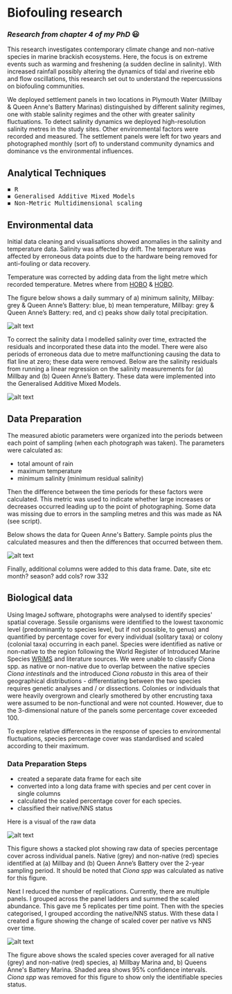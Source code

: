# Biofouling research

### *Research from chapter 4 of my PhD* 😃

This research investigates contemporary climate change and non-native species in marine brackish ecosystems. Here, the focus is on extreme events such as warming and freshening (a sudden decline in salinity). 
With increased rainfall possibly altering the dynamics of tidal and riverine ebb and flow oscillations, this research set out to understand the repercussions on biofouling communities.

We deployed settlement panels in two locations in Plymouth Water (Millbay & Queen Anne's Battery Marinas) distinguished by different salinity regimes, one with stable salinity regimes and the other with greater salinity fluctuations. To detect salinity dynamics we deployed high-resolution salinity metres in the study sites. Other environmental factors were recorded and measured. The settlement panels were left for two years and photographed monthly (sort of) to understand community dynamics and dominance vs the environmental influences.


## Analytical Techniques 
<pre>
◾ R 
◾ Generalised Additive Mixed Models
◾ Non-Metric Multidimensional scaling
</pre>

## Environmental data

Initial data cleaning and visualisations showed anomalies in the salinity and temperature data. Salinity was affected by drift. The temperature was affected by erroneous data points due to the hardware being removed for anti-fouling or data recovery.

Temperature was corrected by adding data from the light metre which recorded temperature. Metres where from [HOBO](https://www.onsetcomp.com/products/data-loggers/u24-002-c) & [HOBO](https://www.onsetcomp.com/products/data-loggers/ua-002-64).

The figure below shows a daily summary of a) minimum salinity, Millbay: grey & Queen Anne’s Battery: blue, b) mean temperature, Millbay: grey & Queen Anne’s Battery: red, and c) peaks show daily total precipitation.

![alt text](https://github.com/ellamcknight/Biofouling_research/blob/main/Images/environs.png?raw=true)

To correct the salinity data I modelled salinity over time, extracted the residuals and incorporated these data into the model. There were also periods of erroneous data due to metre malfunctioning causing the data to flat line at zero; these data were removed. Below are the salinity residuals from running a linear regression on the salinity measurements for (a) Millbay and (b) Queen Anne’s Battery. These data were implemented into the Generalised Additive Mixed Models.

![alt text](https://github.com/ellamcknight/Biofouling_research/blob/main/Images/residuals.png?raw=true)

## Data Preparation
The measured abiotic parameters were organized into the periods between each point of sampling (when each photograph was taken). The parameters were calculated as: 
- total amount of rain
- maximum temperature
- minimum salinity (minimum residual salinity)
  
Then the difference between the time periods for these factors were calculated. This metric was used to indicate whether large increases or decreases occurred leading up to the point of photographing.  Some data was missing due to errors in the sampling metres and this was made as NA (see script).

Below shows the data for Queen Anne's Battery. Sample points plus the calculated measures and then the differences that occurred between them.

![alt text](https://github.com/ellamcknight/Biofouling_research/blob/main/Images/Environs_differenced.png?raw=true)

Finally, additional columns were added to this data frame. Date, site etc
  month? season? add cols? row 332


## Biological data

Using ImageJ software, photographs were analysed to identify species' spatial coverage.  Sessile organisms were identified to the lowest taxonomic level (predominantly to species level, but if not possible, to genus) and quantified by percentage cover for every individual (solitary taxa) or colony (colonial taxa) occurring in each panel. Species were identified as native or non-native to the region following the World Register of Introduced Marine Species [WRiMS](https://www.marinespecies.org/introduced/) and literature sources. We were unable to classify Ciona spp. as native or non-native due to overlap between the native species _Ciona intestinals_ and the introduced _Ciona robusta_ in this area of their geographical distributions - differentiating between the two species requires genetic analyses and / or dissections. Colonies or individuals that were heavily overgrown and clearly smothered by other encrusting taxa were assumed to be non-functional and were not counted. However, due to the 3-dimensional nature of the panels some percentage cover exceeded 100.

To explore relative differences in the response of species to environmental fluctuations, species percentage cover was standardised and scaled according to their maximum.

### Data Preparation Steps
- created a separate data frame for each site
- converted into a long data frame with species and per cent cover in single columns
- calculated the scaled percentage cover for each species.
- classified their native/NNS status

Here is a visual of the raw data

![alt text](https://github.com/ellamcknight/Biofouling_research/blob/main/Images/Raw_biotic.png?raw=true)

This figure shows a stacked plot showing raw data of species percentage cover across individual panels. Native (grey) and non-native (red) species identified at (a) Millbay and (b) Queen Anne’s Battery over the 2-year sampling period. It should be noted that _Ciona spp_ was calculated as native for this figure.

Next I reduced the number of replications. Currently, there are multiple panels. I grouped across the panel ladders and summed the scaled abundance. This gave me 5 replicates per time point. Then with the species categorised, I grouped according the native/NNS status.
With these data I created a figure showing the change of scaled cover per native vs NNS over time.

![alt text](https://github.com/ellamcknight/Biofouling_research/blob/main/Images/Native_NNS_scaled.png?raw=true)

The figure above shows the scaled species cover averaged for all native (grey) and non-native (red) species, a) Millbay Marina and, b) Queens Anne's Battery Marina. Shaded area shows 95% confidence intervals. _Ciona spp_ was removed for this figure to show only the identifiable species status.

